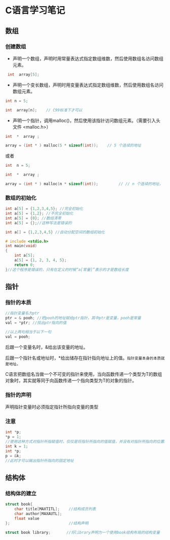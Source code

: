 # C语言学习笔记

## 数组

### 创建数组

- 声明一个数组，声明时用常量表达式指定数组维数，然后使用数组名访问数组元素。

```c
 int  array[5];
```

- 声明一个变长数组，声明时用变量表达式指定数组维数，然后使用数组名访问数组元素。

```c
int n = 5;

int  array[n];    // C99标准下才可以 
```

- 声明一个指针，调用malloc()，然后使用该指针访问数组元素。（需要引入头文件  <malloc.h>）

```c
int  *  array ;

array = (int * ) malloc(5 * sizeof(int));    // 5 个连续的地址
```

或者

```c
int  n = 5;

int  *  array ;

array = (int * ) malloc(n * sizeof(int));         // // n 个连续的地址。 C99标准下才可以
```
### 数组的初始化

```C
int a[5] = {1,2,3,4,5}; //完全初始化
int a[5] = {1,2}; //不完全初始化
int a[5] = {0}; //数组清零
int a[5] = {};//这种写法是错误的

int a[] = {1,2,3,4,5} //自动分配空间的数组初始化
```

```C
# include <stdio.h>
int main(void)
{
	int a[5];
	a[5] = {1, 2, 3, 4, 5};
	return 0;
}//这个程序是错误的，只有在定义的时候“a[常量]”表示的才是数组长度
```



## 指针

### 指针的本质

```c
//指针变量名为ptr
ptr = & pooh; //把pooh的地址赋给ptr指针，其中ptr是变量，pooh是常量
val = *ptr; //找出ptr指向的值

//以上两句相当于以下一句
val = pooh;
```

后跟一个变量名时，&给出该变量的地址。

后跟一个指针名或地址时，*给出储存在指针指向地址上的值。`指针变量本身的本质就是地址。`

C语言把数组名当做一个不可变的指针来使用，当向函数传递一个类型为T的数组对象时，其实就等同于向函数传递一个指向类型为T的对象的指针。

### 指针的声明

声明指针变量时必须指定指针所指向变量的类型

### 注意

```c
int *p;
*p = 1;
//使用这种方式对指针所指赋值时，仅仅是将指针所指向的值赋值，并没有对指针所指向的位置赋值，所以指针所指向的内存空间是随机的，此时无法print指针地址
int k = 1;
int *p;
p = &k;
//此时才可以输出指针所指向的固定地址
```

## 结构体

### 结构体的建立

```c
struct book{
    char title[MAXTITL];    //结构成员列表
    char author[MAXAUTL];
    float value
};                          //结构声明

struct book library;       //将library声明为一个使用book结构布局的结构变量


```

